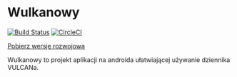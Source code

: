 # Wulkanowy

[![Build Status](https://www.bitrise.io/app/daeff1893f3c8128.svg?token=Hjm1ACamk86JDeVVJHOeqQ&branch=master)](https://www.bitrise.io/app/daeff1893f3c8128)
[![CircleCI](https://circleci.com/gh/wulkanowy/wulkanowy.svg?style=svg)](https://circleci.com/gh/wulkanowy/wulkanowy)

[Pobierz wersję rozwojową](https://www.bitrise.io/artifact/1488268/p/66e6516f947bd7bf854a4a2ecdd46130)

Wulkanowy to projekt aplikacji na androida ułatwiającej używanie dziennika VULCANa.
